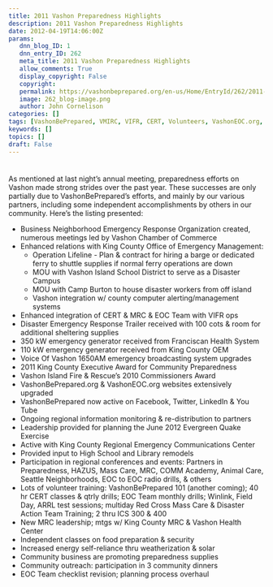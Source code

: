 ```yaml
---
title: 2011 Vashon Preparedness Highlights
description: 2011 Vashon Preparedness Highlights
date: 2012-04-19T14:06:00Z
params:
   dnn_blog_ID: 1
   dnn_entry_ID: 262
   meta_title: 2011 Vashon Preparedness Highlights
   allow_comments: True
   display_copyright: False
   copyright: 
   permalink: https://vashonbeprepared.org/en-us/Home/EntryId/262/2011-Vashon-Preparedness-Highlights
   image: 262_blog-image.png
   author: John Cornelison
categories: []
tags: [VashonBePrepared, VMIRC, VIFR, CERT, Volunteers, VashonEOC.org, NERO, EOC, VEPC, Red Cross, VoV, MRC, ARES]
keywords: []
topics: []
draft: False
---
```


<div class="wlWriterHeaderFooter" style="float: none; margin: 0px; padding: 4px 0px;"> </div>
<p>As mentioned at last night&rsquo;s annual meeting, preparedness efforts on Vashon made strong strides over the past year. These successes are only partially due to VashonBePrepared&rsquo;s efforts, and mainly by our various partners, including some independent accomplishments by others in our community. Here&rsquo;s the listing presented:</p>
<ul>
    <li>Business Neighborhood Emergency Response Organization created, numerous meetings led by Vashon Chamber of Commerce </li>
    <li>Enhanced relations with King County Office of Emergency Management:
    <ul>
        <li>Operation Lifeline - Plan &amp; contract for hiring a barge or dedicated ferry to shuttle supplies if normal ferry operations are down </li>
        <li>MOU with Vashon Island School District to serve as a Disaster Campus </li>
        <li>MOU with Camp Burton to house disaster workers from off island </li>
        <li>Vashon integration w/ county computer alerting/management systems </li>
    </ul>
    </li>
    <li>Enhanced integration of CERT &amp; MRC &amp; EOC Team with VIFR ops </li>
    <li>Disaster Emergency Response Trailer received with 100 cots &amp; room for additional sheltering supplies </li>
    <li>350 kW emergency generator received from Franciscan Health System </li>
    <li>110 kW emergency generator received from King County OEM </li>
    <li>Voice Of Vashon 1650AM emergency broadcasting system upgrades </li>
    <li>2011 King County Executive Award for Community Preparedness </li>
    <li>Vashon Island Fire &amp; Rescue&rsquo;s 2010 Commissioners Award </li>
    <li>VashonBePrepared.org &amp; VashonEOC.org websites extensively upgraded </li>
    <li>VashonBePrepared now active on Facebook, Twitter, LinkedIn &amp; You Tube </li>
    <li>Ongoing regional information monitoring &amp; re-distribution to partners </li>
    <li>Leadership provided for planning the June 2012 Evergreen Quake Exercise </li>
    <li>Active with King County Regional Emergency Communications Center </li>
    <li>Provided input to High School and Library remodels </li>
    <li>Participation in regional conferences and events: Partners in Preparedness, HAZUS, Mass Care, MRC, COMM Academy, Animal Care, Seattle Neighborhoods, EOC to EOC radio drills, &amp; others </li>
    <li>Lots of volunteer training: VashonBePrepared 101 (another coming); 40 hr CERT classes &amp; qtrly drills; EOC Team monthly drills; Winlink, Field Day, ARRL test sessions; multiday Red Cross Mass Care &amp; Disaster Action Team Training; 2 thru ICS 300 &amp; 400 </li>
    <li>New MRC leadership; mtgs w/ King County MRC &amp; Vashon Health Center </li>
    <li>Independent classes on food preparation &amp; security </li>
    <li>Increased energy self-reliance thru weatherization &amp; solar </li>
    <li>Community business are promoting preparedness supplies </li>
    <li>Community outreach: participation in 3 community dinners </li>
    <li>EOC Team checklist revision; planning process overhaul </li>
</ul>
